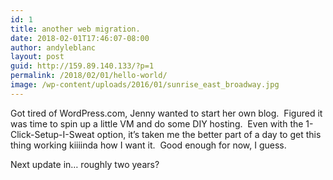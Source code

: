 ```yaml
---
id: 1
title: another web migration.
date: 2018-02-01T17:46:07-08:00
author: andyleblanc
layout: post
guid: http://159.89.140.133/?p=1
permalink: /2018/02/01/hello-world/
image: /wp-content/uploads/2016/01/sunrise_east_broadway.jpg
---
```

Got tired of WordPress.com, Jenny wanted to start her own blog.&nbsp; Figured it was time to spin up a little VM and do some DIY hosting.&nbsp; Even with the 1-Click-Setup-I-Sweat option, it&#8217;s taken me the better part of a day to get this thing working kiiiinda how I want it.&nbsp; Good enough for now, I guess.

Next update in&#8230; roughly two years?
